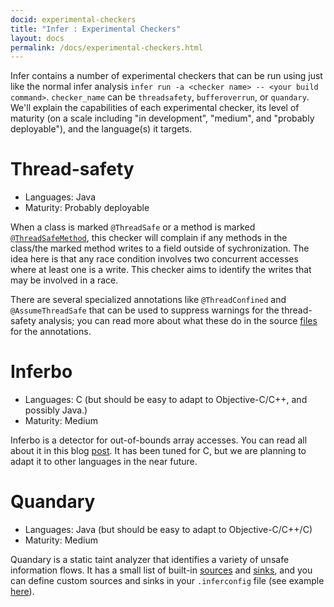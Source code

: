 ```yaml
---
docid: experimental-checkers
title: "Infer : Experimental Checkers"
layout: docs
permalink: /docs/experimental-checkers.html
---
```


Infer contains a number of experimental checkers that can be run using just like the normal infer analysis `infer run -a <checker name> -- <your build command>`. 
`checker_name` can be `threadsafety`, `bufferoverrun`, or `quandary`. We'll explain the capabilities of each experimental checker, its level of maturity (on a scale including "in development", "medium", and "probably deployable"), and the language(s) it targets.

# Thread-safety
- Languages: Java
- Maturity: Probably deployable

When a class is marked `@ThreadSafe` or a method is marked [`@ThreadSafeMethod`](https://github.com/facebook/infer/blob/master/infer/annotations/com/facebook/infer/annotation/ThreadSafeMethod.java), this checker will complain if any methods in the class/the marked method writes to a field outside of sychronization.
The idea here is that any race condition involves two concurrent accesses where at least one is a write. 
This checker aims to identify the writes that may be involved in a race.

There are several specialized annotations like `@ThreadConfined` and `@AssumeThreadSafe` that can be used to suppress warnings for the thread-safety analysis; you can read more about what these do in the source [files](https://github.com/facebook/infer/tree/master/infer/annotations/com/facebook/infer/annotation) for the annotations.

# Inferbo
- Languages: C (but should be easy to adapt to Objective-C/C++, and possibly Java.)
- Maturity: Medium

Inferbo is a detector for out-of-bounds array accesses. You can read all about it in this blog [post](https://research.fb.com/inferbo-infer-based-buffer-overrun-analyzer/).
It has been tuned for C, but we are planning to adapt it to other languages in the near future.

# Quandary
- Languages: Java (but should be easy to adapt to Objective-C/C++/C)
- Maturity: Medium

Quandary is a static taint analyzer that identifies a variety of unsafe information flows. 
It has a small list of built-in [sources](https://github.com/facebook/infer/blob/master/infer/src/quandary/JavaTrace.ml#L36) and [sinks](https://github.com/facebook/infer/blob/master/infer/src/quandary/JavaTrace.ml#L178), and you can define custom sources and sinks in your `.inferconfig` file (see example [here](https://github.com/facebook/infer/blob/master/infer/tests/codetoanalyze/java/quandary/.inferconfig)).
